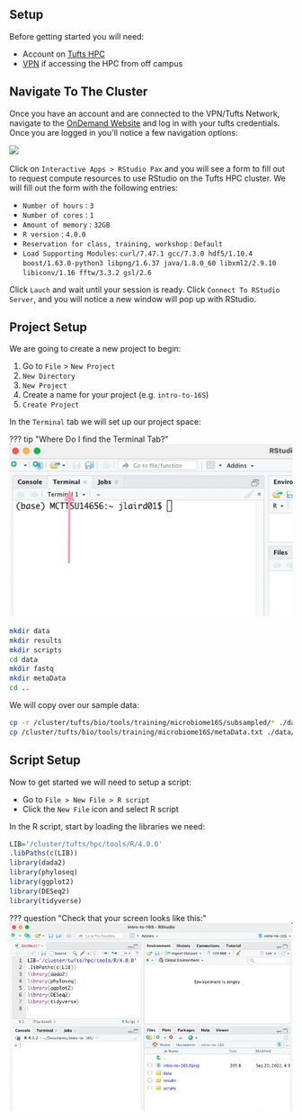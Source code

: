 ## Setup

Before getting started you will need:

- Account on [Tufts HPC](https://access.tufts.edu/research-cluster-account)
- [VPN](https://access.tufts.edu/vpn) if accessing the HPC from off campus

## Navigate To The Cluster

Once you have an account and are connected to the VPN/Tufts Network, navigate to the [OnDemand Website](https://ondemand.pax.tufts.edu/) and log in with your tufts credentials. Once you are logged in you'll notice a few navigation options:

![](images/ondemandLayout.png)

Click on `Interactive Apps > RStudio Pax` and you will see a form to fill out to request compute resources to use RStudio on the Tufts HPC cluster. We will fill out the form with the following entries:

- `Number of hours` : `3`
- `Number of cores` : `1`
- `Amount of memory` : `32GB`
- `R version` : `4.0.0`
- `Reservation for class, training, workshop` : `Default`
- `Load Supporting Modules`: `curl/7.47.1 gcc/7.3.0 hdf5/1.10.4 boost/1.63.0-python3 libpng/1.6.37 java/1.8.0_60 libxml2/2.9.10 libiconv/1.16 fftw/3.3.2 gsl/2.6`

Click `Lauch` and wait until your session is ready. Click `Connect To RStudio Server`, and you will notice a new window will pop up with RStudio. 

## Project Setup

We are going to create a new project to begin:

1. Go to `File` > `New Project`
2. `New Directory`
3. `New Project`
4. Create a name for your project (e.g. `intro-to-16S`)
5. `Create Project`

In the `Terminal` tab we will set up our project space:

??? tip "Where Do I find the Terminal Tab?"
    ![](images/r-studio-terminal-tab.png)
    
```bash
mkdir data
mkdir results
mkdir scripts
cd data
mkdir fastq
mkdir metaData
cd ..
```

We will copy over our sample data:

```bash
cp -r /cluster/tufts/bio/tools/training/microbiome16S/subsampled/* ./data/fastq/
cp /cluster/tufts/bio/tools/training/microbiome16S/metaData.txt ./data/metaData/
```
## Script Setup

Now to get started we will need to setup a script:

- Go to `File > New File > R script`
- Click the `New File` icon and select R script

In the R script, start by loading the libraries we need:

```R
LIB='/cluster/tufts/hpc/tools/R/4.0.0'
.libPaths(c(LIB))
library(dada2)
library(phyloseq)
library(ggplot2)
library(DESeq2)
library(tidyverse)
```

??? question "Check that your screen looks like this:"
    ![](images/project-setup-screen.png)
